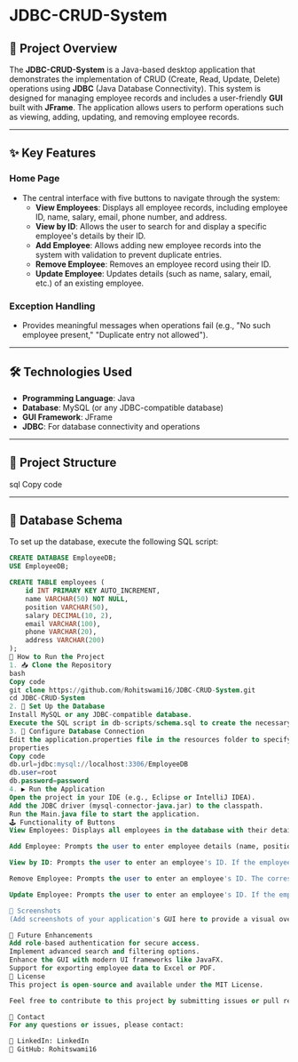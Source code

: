 # JDBC-CRUD-System

## 📜 Project Overview

The **JDBC-CRUD-System** is a Java-based desktop application that demonstrates the implementation of CRUD (Create, Read, Update, Delete) operations using **JDBC** (Java Database Connectivity). This system is designed for managing employee records and includes a user-friendly **GUI** built with **JFrame**. The application allows users to perform operations such as viewing, adding, updating, and removing employee records.

---

## ✨ Key Features

### Home Page
- The central interface with five buttons to navigate through the system:
  - **View Employees**: Displays all employee records, including employee ID, name, salary, email, phone number, and address.
  - **View by ID**: Allows the user to search for and display a specific employee's details by their ID.
  - **Add Employee**: Allows adding new employee records into the system with validation to prevent duplicate entries.
  - **Remove Employee**: Removes an employee record using their ID.
  - **Update Employee**: Updates details (such as name, salary, email, etc.) of an existing employee.
  
### Exception Handling
- Provides meaningful messages when operations fail (e.g., "No such employee present," "Duplicate entry not allowed").

---

## 🛠️ Technologies Used

- **Programming Language**: Java
- **Database**: MySQL (or any JDBC-compatible database)
- **GUI Framework**: JFrame
- **JDBC**: For database connectivity and operations

---

## 📂 Project Structure


sql
Copy code

---

## 📄 Database Schema

To set up the database, execute the following SQL script:

```sql
CREATE DATABASE EmployeeDB;
USE EmployeeDB;

CREATE TABLE employees (
    id INT PRIMARY KEY AUTO_INCREMENT,
    name VARCHAR(50) NOT NULL,
    position VARCHAR(50),
    salary DECIMAL(10, 2),
    email VARCHAR(100),
    phone VARCHAR(20),
    address VARCHAR(200)
);
🚀 How to Run the Project
1. 📥 Clone the Repository
bash
Copy code
git clone https://github.com/Rohitswami16/JDBC-CRUD-System.git
cd JDBC-CRUD-System
2. 🔧 Set Up the Database
Install MySQL or any JDBC-compatible database.
Execute the SQL script in db-scripts/schema.sql to create the necessary database and table.
3. 🔧 Configure Database Connection
Edit the application.properties file in the resources folder to specify your database credentials:
properties
Copy code
db.url=jdbc:mysql://localhost:3306/EmployeeDB
db.user=root
db.password=password
4. ▶️ Run the Application
Open the project in your IDE (e.g., Eclipse or IntelliJ IDEA).
Add the JDBC driver (mysql-connector-java.jar) to the classpath.
Run the Main.java file to start the application.
🕹️ Functionality of Buttons
View Employees: Displays all employees in the database with their details such as ID, name, salary, email, phone, and address.

Add Employee: Prompts the user to enter employee details (name, position, salary, email, phone, address). If a duplicate entry (e.g., same name or email) is detected, it will display a message: "Duplicate entry not allowed."

View by ID: Prompts the user to enter an employee's ID. If the employee exists, their details are displayed; otherwise, a message "Employee doesn't exist" is shown.

Remove Employee: Prompts the user to enter an employee's ID. The corresponding record is removed from the database. If the employee doesn't exist, a message "Employee not found" is shown.

Update Employee: Prompts the user to enter an employee's ID. If the employee exists, their details are displayed. The user can then update fields like name, position, salary, email, phone, and address.

📸 Screenshots
(Add screenshots of your application's GUI here to provide a visual overview of how the system works.)

🚀 Future Enhancements
Add role-based authentication for secure access.
Implement advanced search and filtering options.
Enhance the GUI with modern UI frameworks like JavaFX.
Support for exporting employee data to Excel or PDF.
📜 License
This project is open-source and available under the MIT License.

Feel free to contribute to this project by submitting issues or pull requests!

📧 Contact
For any questions or issues, please contact:

🔗 LinkedIn: LinkedIn
🐙 GitHub: Rohitswami16
